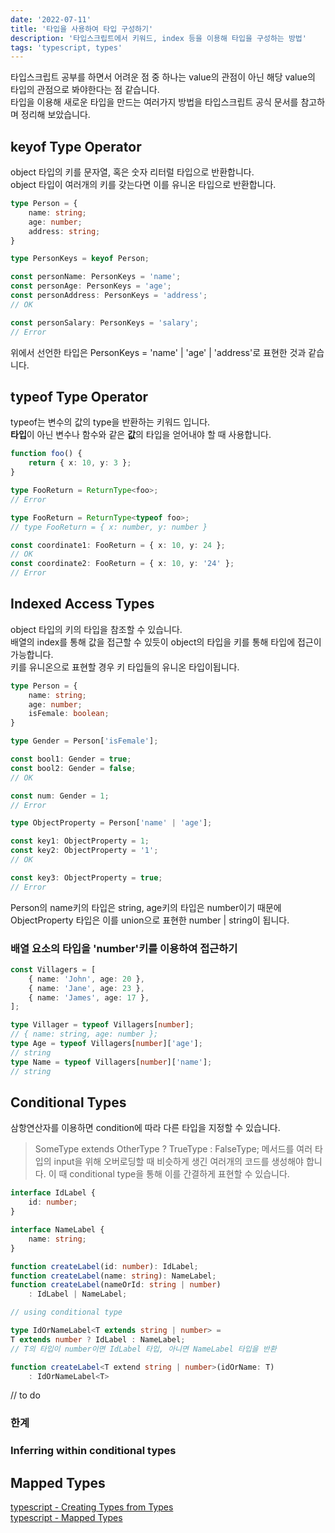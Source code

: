 ```yaml
---
date: '2022-07-11'
title: '타입을 사용하여 타입 구성하기'
description: '타입스크립트에서 키워드, index 등을 이용해 타입을 구성하는 방법'
tags: 'typescript, types'
---
```


타입스크립트 공부를 하면서 어려운 점 중 하나는 value의 관점이 아닌 해당 value의 타입의 관점으로 봐야한다는 점 같습니다.<br>
타입을 이용해 새로운 타입을 만드는 여러가지 방법을 타입스크립트 공식 문서를 참고하며 정리해 보았습니다.<br>

## keyof Type Operator

object 타입의 키를 문자열, 혹은 숫자 리터럴 타입으로 반환합니다.<br>
object 타입이 여러개의 키를 갖는다면 이를 유니온 타입으로 반환합니다.<br>
```typescript
type Person = {
	name: string;
	age: number;
	address: string;
}

type PersonKeys = keyof Person;

const personName: PersonKeys = 'name';
const personAge: PersonKeys = 'age';
const personAddress: PersonKeys = 'address';
// OK

const personSalary: PersonKeys = 'salary';
// Error
```
위에서 선언한 타입은 PersonKeys = 'name' | 'age' | 'address'로 표현한 것과 같습니다.

## typeof Type Operator

typeof는 변수의 값의 type을 반환하는 키워드 입니다.<br>
**타입**이 아닌 변수나 함수와 같은 **값**의 타입을 얻어내야 할 때 사용합니다.<br>
```typescript
function foo() {
	return { x: 10, y: 3 };
}

type FooReturn = ReturnType<foo>;
// Error

type FooReturn = ReturnType<typeof foo>;
// type FooReturn = { x: number, y: number }

const coordinate1: FooReturn = { x: 10, y: 24 };
// OK
const coordinate2: FooReturn = { x: 10, y: '24' };
// Error
```
## Indexed Access Types

object 타입의 키의 타입을 참조할 수 있습니다.<br>
배열의 index를 통해 값을 접근할 수 있듯이 object의 타입을 키를 통해 타입에 접근이 가능합니다.<br>
키를 유니온으로 표현할 경우 키 타입들의 유니온 타입이됩니다.<br>

```typescript
type Person = {
	name: string;
	age: number;
	isFemale: boolean;
}

type Gender = Person['isFemale'];

const bool1: Gender = true;
const bool2: Gender = false;
// OK

const num: Gender = 1;
// Error

type ObjectProperty = Person['name' | 'age'];

const key1: ObjectProperty = 1;
const key2: ObjectProperty = '1';
// OK

const key3: ObjectProperty = true;
// Error
```

Person의 name키의 타입은 string, age키의 타입은 number이기 때문에 ObjectProperty 타입은 이를 union으로 표현한 number | string이 됩니다.<br>

### 배열 요소의 타입을 'number'키를 이용하여 접근하기
```typescript
const Villagers = [
	{ name: 'John', age: 20 },
	{ name: 'Jane', age: 23 },
	{ name: 'James', age: 17 },
];

type Villager = typeof Villagers[number];
// { name: string, age: number };
type Age = typeof Villagers[number]['age'];
// string
type Name = typeof Villagers[number]['name'];
// string
```

## Conditional Types
삼항연산자를 이용하면 condition에 따라 다른 타입을 지정할 수 있습니다.<br>
> SomeType extends OtherType ? TrueType : FalseType;
메서드를 여러 타입의 input을 위해 오버로딩할 때 비슷하게 생긴 여러개의 코드를 생성해야 합니다. 이 때 conditional type을 통해 이를 간결하게 표현할 수 있습니다.<br>

```typescript
interface IdLabel {
	id: number;
}

interface NameLabel {
	name: string;
}

function createLabel(id: number): IdLabel;
function createLabel(name: string): NameLabel;
function createLabel(nameOrId: string | number)
	: IdLabel | NameLabel;

// using conditional type

type IdOrNameLabel<T extends string | number> =
T extends number ? IdLabel : NameLabel;
// T의 타입이 number이면 IdLabel 타입, 아니면 NameLabel 타입을 반환

function createLabel<T extend string | number>(idOrName: T)
	: IdOrNameLabel<T>
```

// to do
### 한계

### Inferring within conditional types

## Mapped Types

[typescript - Creating Types from Types](https://www.typescriptlang.org/docs/handbook/2/types-from-types.html)<br>
[typescript - Mapped Types](https://www.typescriptlang.org/docs/handbook/2/mapped-types.html)<br>
